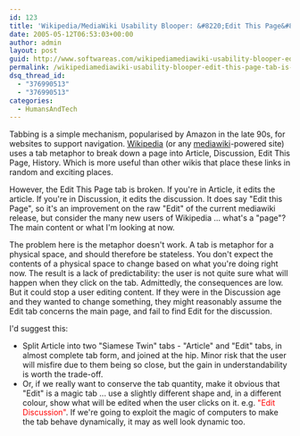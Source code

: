 ```yaml
---
id: 123
title: 'Wikipedia/MediaWiki Usability Blooper: &#8220;Edit This Page&#8221; Tab is Overloaded'
date: 2005-05-12T06:53:03+00:00
author: admin
layout: post
guid: http://www.softwareas.com/wikipediamediawiki-usability-blooper-edit-this-page-tab-is-overloaded
permalink: /wikipediamediawiki-usability-blooper-edit-this-page-tab-is-overloaded/
dsq_thread_id:
  - "376990513"
  - "376990513"
categories:
  - HumansAndTech
---
```

Tabbing is a simple mechanism, popularised by Amazon in the late 90s, for websites to support navigation.
[Wikipedia](http://en.wikipedia.org/wiki/Wiki) (or any [mediawiki](http://meta.wikimedia.org/wiki/Wiki)-powered site) uses a tab metaphor to break down a page into Article, Discussion, Edit This Page, History.  Which is more useful than other wikis that place these links in random and exciting places.

However, the Edit This Page tab is broken. If you're in Article, it edits the article. If you're in Discussion, it edits the discussion. It does say "Edit this Page", so it's an improvement on the raw "Edit" of the current mediawiki release, but consider the many new users of Wikipedia ... what's a "page"? The main content or what I'm looking at now.

The problem here is the metaphor doesn't work. A tab is metaphor for a physical space, and should therefore be stateless. You don't expect the contents of a physical space to change based on what you're doing right now. The result is a lack of predictability: the user is not quite sure what will happen when they click on the tab. Admittedly, the consequences are low. But it could stop a user editing content. If they were in the Discussion age and they wanted to change something, they might reasonably assume the Edit tab concerns the main page, and fail to find Edit for the discussion.

I'd suggest this:

* Split Article into two "Siamese Twin" tabs - "Article" and "Edit" tabs, in almost complete tab form, and joined at the hip. Minor risk that the user will misfire due to them being so close, but the gain in understandability is worth the trade-off.
* Or, if we really want to conserve the tab quantity, make it obvious that "Edit" is a magic tab ... use a slightly different shape and, in a different colour, show what will be edited when the user clicks on it. e.g. <font color="red">"Edit Discussion"</font>. If we're going to exploit the magic of computers to make the tab behave dynamically, it may as well look dynamic too.